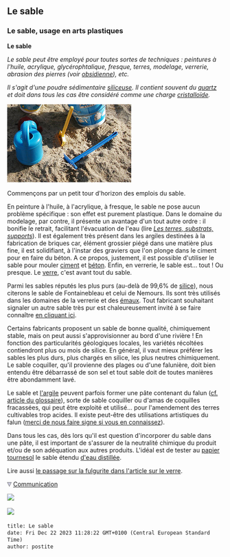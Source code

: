 ## Le sable
### Le sable, usage en arts plastiques
 **Le sable**  

_Le sable peut être employé pour toutes sortes de techniques : peintures à l'huile, acrylique, glycérophtalique, fresque, terres, modelage, verrerie, abrasion des pierres (voir [obsidienne](autrespierresign.html#abrasionobsidienne)), etc._

_Il s'agit d'une poudre sédimentaire [siliceuse](silice.html). Il contient souvent du [quartz](quartz.html) et doit dans tous les cas être considéré comme une charge [cristalloïde](cristalloide.html)._

![](images/plagevw.jpg)

Commençons par un petit tour d'horizon des emplois du sable.

En peinture à l'huile, à l'acrylique, à fresque, le sable ne pose aucun problème spécifique : son effet est purement plastique. Dans le domaine du modelage, par contre, il présente un avantage d'un tout autre ordre : il bonifie le retrait, facilitant l'évacuation de l'eau (lire _[Les terres, substrats, supports](terressupports.html)_). Il est également très présent dans les argiles destinées à la fabrication de briques car, élément grossier piégé dans une matière plus fine, il est solidifiant, à l'instar des graviers que l'on plonge dans le ciment pour en faire du béton. A ce propos, justement, il est possible d'utiliser le sable pour mouler [ciment](ciment.html) et [béton](beton.html). Enfin, en verrerie, le sable est... tout ! Ou presque. Le [verre](verre.html), c'est avant tout du sable.

Parmi les sables réputés les plus purs (au-delà de 99,6% de [silice](silice.html)), nous citerons le sable de Fontainebleau et celui de Nemours. Ils sont très utilisés dans les domaines de la verrerie et des [émaux](email.html). Tout fabricant souhaitant signaler un autre sable très pur est chaleureusement invité à se faire connaître [en cliquant ici](ecrire.html).

Certains fabricants proposent un sable de bonne qualité, chimiquement stable, mais on peut aussi s'approvisionner au bord d'une rivière ! En fonction des particularités géologiques locales, les variétés récoltées contiendront plus ou mois de silice. En général, il vaut mieux préférer les sables les plus durs, plus chargés en silice, les plus neutres chimiquement. Le sable coquiller, qu'il provienne des plages ou d'une falunière, doit bien entendu être débarrassé de son sel et tout sable doit de toutes manières être abondamment lavé.

Le sable et [l'argile](argile.html) peuvent parfois former une pâte contenant du falun ([cf. article du glossaire](falun.html)), sorte de sable coquiller ou d'amas de coquilles fracassées, qui peut être exploité et utilisé... pour l'amendement des terres cultivables trop acides. Il existe peut-être des utilisations artistiques du falun ([merci de nous faire signe si vous en connaissez](ecrire.html)).

Dans tous les cas, dès lors qu'il est question d'incorporer du sable dans une pâte, il est important de s'assurer de la neutralité chimique du produit et/ou de son adéquation aux autres produits. L'idéal est de tester au [papier tournesol](papiertournesol.html) le sable étendu [d'eau distillée](eau.html#eaudistillee).

Lire aussi [le passage sur la fulgurite dans l'article sur le verre](verre.html#fulgurite).



![](images/flechebas.gif) [Communication](http://www.artrealite.com/annonceurs.htm) 

[![](https://cbonvin.fr/sites/regie.artrealite.com/visuels/campagne1.png)](index-2.html#20131014)

![](https://cbonvin.fr/sites/regie.artrealite.com/visuels/campagne2.png)
```
title: Le sable
date: Fri Dec 22 2023 11:28:22 GMT+0100 (Central European Standard Time)
author: postite
```
